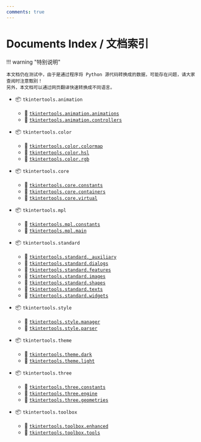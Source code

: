 ```yaml
---
comments: true
---
```


# Documents Index / 文档索引

!!! warning "特别说明"

    本文档仍在测试中，由于是通过程序将 Python 源代码转换成的数据，可能存在问题，请大家查阅时注意甄别！  
    另外，本文档可以通过网页翻译快速转换成不同语言。

* 📦 `tkintertools.animation`
    - 📑 [`tkintertools.animation.animations`](./animation/animations.md)
    - 📑 [`tkintertools.animation.controllers`](./animation/controllers.md)

* 📦 `tkintertools.color`
    - 📑 [`tkintertools.color.colormap`](./color/colormap.md)
    - 📑 [`tkintertools.color.hsl`](./color/hsl.md)
    - 📑 [`tkintertools.color.rgb`](./color/rgb.md)

* 📦 `tkintertools.core`
    - 📑 [`tkintertools.core.constants`](./core/constants.md)
    - 📑 [`tkintertools.core.containers`](./core/containers.md)
    - 📑 [`tkintertools.core.virtual`](./core/virtual.md)

* 📦 `tkintertools.mpl`
    - 📑 [`tkintertools.mpl.constants`](./mpl/constants.md)
    - 📑 [`tkintertools.mpl.main`](./mpl/main.md)

* 📦 `tkintertools.standard`
    - 📑 [`tkintertools.standard._auxiliary`](./standard/_auxiliary.md)
    - 📑 [`tkintertools.standard.dialogs`](./standard/dialogs.md)
    - 📑 [`tkintertools.standard.features`](./standard/features.md)
    - 📑 [`tkintertools.standard.images`](./standard/images.md)
    - 📑 [`tkintertools.standard.shapes`](./standard/shapes.md)
    - 📑 [`tkintertools.standard.texts`](./standard/texts.md)
    - 📑 [`tkintertools.standard.widgets`](./standard/widgets.md)

* 📦 `tkintertools.style`
    - 📑 [`tkintertools.style.manager`](./style/manager.md)
    - 📑 [`tkintertools.style.parser`](./style/parser.md)

* 📦 `tkintertools.theme`
    - 📑 [`tkintertools.theme.dark`](./theme/dark.md)
    - 📑 [`tkintertools.theme.light`](./theme/light.md)

* 📦 `tkintertools.three`
    - 📑 [`tkintertools.three.constants`](./three/constants.md)
    - 📑 [`tkintertools.three.engine`](./three/engine.md)
    - 📑 [`tkintertools.three.geometries`](./three/geometries.md)

* 📦 `tkintertools.toolbox`
    - 📑 [`tkintertools.toolbox.enhanced`](./toolbox/enhanced.md)
    - 📑 [`tkintertools.toolbox.tools`](./toolbox/tools.md)
